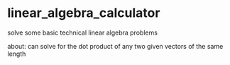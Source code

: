 # linear_algebra_calculator
solve some basic technical linear algebra problems

about:
can solve for the dot product of any two given vectors of the same length
